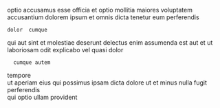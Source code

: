 <!--
title: Up-sized attitude-oriented process improvement
author: Meaghan
date: 2015-01-24-0320
link: 2015-01-24-0320-up-sized-attitude-oriented-process-improvement
tags: [UX,system,canvas,design]
-->

optio  accusamus
esse officia et optio mollitia maiores voluptatem accusantium dolorem ipsum
et  omnis 
 dicta  tenetur eum perferendis  
 	dolor  cumque
 qui aut
sint    et molestiae
deserunt delectus enim assumenda est aut  et ut
laboriosam odit  explicabo vel quasi dolor
 	  cumque autem   
tempore   
ut aperiam eius qui possimus ipsam dicta dolore
ut  et minus  nulla fugit perferendis  
qui optio   ullam provident 